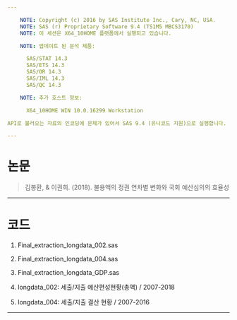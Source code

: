 ```yaml
---

    NOTE: Copyright (c) 2016 by SAS Institute Inc., Cary, NC, USA.
    NOTE: SAS (r) Proprietary Software 9.4 (TS1M5 MBCS3170)
    NOTE: 이 세션은 X64_10HOME 플랫폼에서 실행되고 있습니다.

    NOTE: 업데이트 된 분석 제품:

      SAS/STAT 14.3
      SAS/ETS 14.3
      SAS/OR 14.3
      SAS/IML 14.3
      SAS/QC 14.3

    NOTE: 추가 호스트 정보:

      X64_10HOME WIN 10.0.16299 Workstation

API로 불러오는 자료의 인코딩에 문제가 있어서 SAS 9.4 (유니코드 지원)으로 실행합니다.

---
```


# 논문
> 김봉환, & 이권희. (2018). 불용액의 정권 연차별 변화와 국회 예산심의의 효율성

---

# 코드
1. Final_extraction_longdata_002.sas
2. Final_extraction_longdata_004.sas
3. Final_extraction_longdata_GDP.sas

1. longdata_002: 세출/지출 예산편성현황(총액) / 2007-2018
2. longdata_004: 세출/지출 결산 현황 / 2007-2016

---
